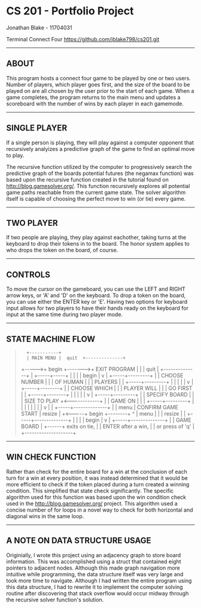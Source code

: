 # CS 201 - Portfolio Project
Jonathan Blake - 11704031

Terminal Connect Four
https://github.com/jblake798/cs201.git

-----
ABOUT
-----

This program hosts a connect four game to be played by one or two users.
Number of players, which player goes first, and the size of the board to
be played on are all chosen by the user prior to the start of each game.
When a game completes, the program returns to the main menu and updates
a scoreboard with the number of wins by each player in each gamemode.

-------------
SINGLE PLAYER
-------------

If a single person is playing, they will play against a computer opponent
that recursively analyizes a predictive graph of the game to find an
optimal move to play.

The recursive function utilized by the computer to progressively search
the predictive graph of the boards potential futures (the negamax function)
was based upon the recursive function created in the tutorial found on
http://blog.gamesolver.org/. This function recursively explores all
potential game paths reachable from the current game state. The solver
algorithm itself is capable of choosing the perfect move to win (or tie)
every game.

----------
TWO PLAYER
----------

If two people are playing, they play against eachother, taking turns at
the keyboard to drop their tokens in to the board. The honor system
applies to who drops the token on the board, of course.

--------
CONTROLS
--------

To move the cursor on the gameboard, you can use the LEFT and RIGHT
arrow keys, or 'A' and 'D' on the keyboard. To drop a token on the board,
you can use either the ENTER key or 'E'. Having two options for keyboard
input allows for two players to have their hands ready on the keyboard
for input at the same time during two player mode.

------------------
STATE MACHINE FLOW
------------------

>       +-----------+
>       | MAIN MENU |  quit  +--------------+
>+----->+   begin   +------->+ EXIT PROGRAM |
>|      |   quit    |        +--------------+
>|      +-----+-----+
>|            |
>|            | begin
>|            v
>|      +-----+---------+
>|      | CHOOSE NUMBER |
>|      |   OF HUMAN    |
>|      |   PLAYERS     |
>|      +-----+---------+
>|            |
>|            |
>|            v
>|      +-----+--------+
>|      | CHOOSE WHICH |
>|      | PLAYER WILL  |
>|      |   GO FIRST   |
>|      +-----+--------+
>|            |
>|            |
>|            v
>|      +-----+---------+
>|      | SPECIFY BOARD |
>|      | SIZE TO PLAY  +<------------+
>|      |    GAME ON    |             |
>|      +-----+---------+             |
>|            |                       |
>|            |                       |
>|            v                       |
>|      +-----+--------------+        |
>| menu | CONFIRM GAME START | resize |
>+<-----+       begin        +--------+
>^      |       menu         |
>|      |       resize       |
>|      +-----+--------------+
>|            |
>|            | begin
>|            v
>|      +-----+--------------+
>|      | GAME BOARD         |
>+------+ exits on tie,      |
>       | ENTER after a win, |
>       | or press of 'q'    |
>       +--------------------+

------------------
WIN CHECK FUNCTION
------------------

Rather than check for the entire board for a win at the conclusion of
each turn for a win at every position, it was instead determined that
it would be more efficient to check if the token placed during a turn
created a winning condition. This simplified that state check significantly.
The specific algorithm used for this function was based upon the win
condition check used in the http://blog.gamesolver.org/ project. This
algorithm used a concise number of for loops in a novel way to check
for both horizontal and diagonal wins in the same loop.

------------------------------
A NOTE ON DATA STRUCTURE USAGE
------------------------------

Originially, I wrote this project using an adjacency graph to store
board information. This was accomplished using a struct that contained
eight pointers to adjacent nodes. Although this made graph navigation
more intuitive while programming, the data structure itself was very
large and took more time to navigate. Although I had written the entire
program using this data structure, I had to rewrite it to implement the
computer solving routine after discovering that stack overflow would occur
midway through the recursive solver function's solution.